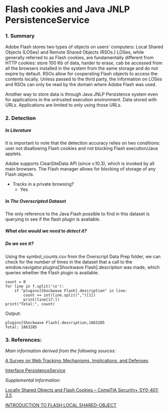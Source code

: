 # Flash cookies and Java JNLP PersistenceService
### 1. Summary

Adobe Flash stores two types of objects on users' computers: Local 
Shared Objects (LOSes) and Remote Shared Objects (RSOs.) LOSes, while 
generally referred to as Flash cookies, are fundamentally different 
from HTTP cookies: store 100 Kb of data, harder to erase, cab be 
accessed from all the browsers installed in the system from the same 
storage and do not expire by default. RSOs allow for cooperating Flash 
objects to access the contents locally. Unless passed to the third 
party, the information on LOSes and RSOs can only be read by the domain 
where Adobe Flash was used.

Another way to store data is through Java JNLP Persistence system even 
for applications in the untrusted execution environment. Data stored 
with URLs. Applications are limited to only using those URLs. 

### 2. Detection

##### *In Literature*

It is important to note that the detection accuracy relies on two 
conditions: user not disallowing Flash cookies and not blocking Flash
execution/Java applets. 

Adobe supports ClearSiteData API (since v.10.3), which is invoked by all
main browsers. The Flash manager allows for blocking of storage of any
Flash objects.

* Tracks in a private browsing?
    * Yes

##### *In The Overscripted Dataset*
The only reference to the Java Flash possible to find in this dataset is
querying to see if the flash plugin is available.

##### What else would we need to detect it?


##### Do we see it?
Using the symbol_counts.csv from the Overscript Data Prep folder, 
we can check for  the number of times in the dataset that a call to the
window.navigator.plugins[Shockwave Flash].description was made, which
queries whether the Flash plugin is available. 

```
count = 0
for line in f.split('\n'):
    if "plugins[Shockwave Flash].description" in line:
        count += int(line.split(",")[1])
        print(line[17:])
print("Total:", count)
```

Output:
```
plugins[Shockwave Flash].description,1863285
Total: 1863285
```

### 3. References:

_Main information derived from the following sources:_

[A Survey on Web Tracking: Mechanisms, Implications, and Defenses](https://upcommons.upc.edu/bitstream/handle/2117/108437/web_tracking_survey-postprint.pdf)

[Interface PersistenceService](https://docs.oracle.com/javase/7/docs/jre/api/javaws/jnlp/javax/jnlp/PersistenceService.html)

_Supplemental Information:_

[Locally Shared Objects and Flash Cookies – CompTIA Security+ SY0-401: 3.5](https://www.professormesser.com/security-plus/sy0-401/locally-shared-objects-and-flash-cookies/)

[INTRODUCTION TO FLASH LOCAL SHARED-OBJECT](https://www.permadi.com/tutorial/flashSharedObject/index.html)
